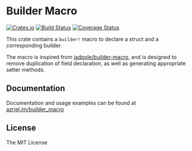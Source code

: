 # Builder Macro

[![Crates.io](https://img.shields.io/crates/v/builder_macro.svg)](https://crates.io/crates/builder_macro)
[![Build Status](https://travis-ci.org/azriel91/builder_macro.svg?branch=master)](https://travis-ci.org/azriel91/builder_macro)
[![Coverage Status](https://coveralls.io/repos/github/azriel91/builder_macro/badge.svg?branch=master)](https://coveralls.io/github/azriel91/builder_macro?branch=master)

This crate contains a `builder!` macro to declare a struct and a corresponding builder.

The macro is inspired from [jadpole/builder-macro][1], and is designed to remove duplication of field declaration, as well as generating appropriate setter methods.

## Documentation

Documentation and usage examples can be found at [azriel.im/builder_macro][2]

## License

The MIT License

[1]: http://jadpole.github.io/rust/builder-macro
[2]: http://azriel.im/builder_macro